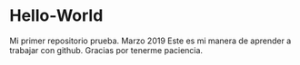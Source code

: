 # Hello-World
Mi primer repositorio prueba. Marzo 2019
Este es mi manera de aprender a trabajar con github. 
Gracias por tenerme paciencia.
